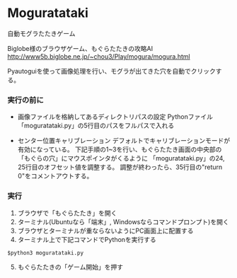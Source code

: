 # Moguratataki
自動モグラたたきゲーム

Biglobe様のブラウザゲーム、もぐらたたきの攻略AI
http://www5b.biglobe.ne.jp/~chou3/Play/mogura/mogura.html

Pyautoguiを使って画像処理を行い、モグラが出てきた穴を自動でクリックする。

### 実行の前に
- 画像ファイルを格納してあるディレクトリパスの設定
Pythonファイル「moguratataki.py」の5行目のパスをフルパスで入れる

- センター位置キャリブレーション
デフォルトでキャリブレーションモードが有効になっている。
下記手順の1~3を行い、もぐらたたき画面の中央部の「もぐらの穴」にマウスポインタがくるように
「moguratataki.py」の24, 25行目のオフセット値を調整する。
調整が終わったら、35行目の"return 0"をコメントアウトする。


### 実行
1. ブラウザで「もぐらたたき」を開く
2. ターミナル(Ubuntuなら「端末」, Windowsならコマンドプロンプト)を開く
3. ブラウザとターミナルが重ならないようにPC画面上に配置する
4. ターミナル上で下記コマンドでPythonを実行する

```
$python3 moguratataki.py
```

5. もぐらたたきの「ゲーム開始」を押す
